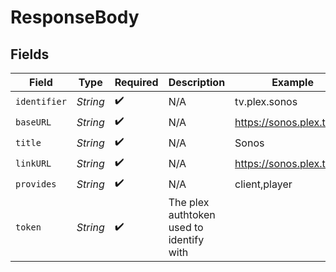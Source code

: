 # ResponseBody


## Fields

| Field                                    | Type                                     | Required                                 | Description                              | Example                                  |
| ---------------------------------------- | ---------------------------------------- | ---------------------------------------- | ---------------------------------------- | ---------------------------------------- |
| `identifier`                             | *String*                                 | :heavy_check_mark:                       | N/A                                      | tv.plex.sonos                            |
| `baseURL`                                | *String*                                 | :heavy_check_mark:                       | N/A                                      | https://sonos.plex.tv                    |
| `title`                                  | *String*                                 | :heavy_check_mark:                       | N/A                                      | Sonos                                    |
| `linkURL`                                | *String*                                 | :heavy_check_mark:                       | N/A                                      | https://sonos.plex.tv/link               |
| `provides`                               | *String*                                 | :heavy_check_mark:                       | N/A                                      | client,player                            |
| `token`                                  | *String*                                 | :heavy_check_mark:                       | The plex authtoken used to identify with |                                          |